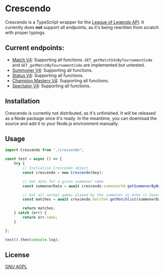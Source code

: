 # Crescendo
Crescendo is a TypeScript wrapper for the [League of Legends API](https://developer.riotgames.com/). It currently does **not** support all endpoints, as it's being rewritten from scratch with proper typings.

## Current endpoints:
- [Match V4](https://developer.riotgames.com/apis#match-v4): Supporting all functions. `GET_getMatchIdsByTournamentCode` and `GET_getMatchByTournamentCode` are implemented but untested.
- [Summoner V4](https://developer.riotgames.com/apis#summoner-v4): Supporting all functions.
- [Status V4](https://developer.riotgames.com/apis#lol-status-v4): Supporting all functions.
- [Champion Mastery V4](https://developer.riotgames.com/apis#champion-mastery-v4): Supporting all functions.
- [Spectator V4](https://developer.riotgames.com/apis#spectator-v4): Supporting all functions.

## Installation
Crescendo is currently not distributed, as it's unfinished. It will be released as a Node package once it's ready. In the meantime, you can download the source and add it to your Node.js environment manually.

## Usage
```typescript
import Crescendo from "./crescendo";

const test = async () => {
    try {
        // Initialise Crescendo object
        const crescendo = new Crescendo(key);

        // Get data for a given summoner name
        const summonerData = await crescendo.summonerV4.getSummonerByName("Ranzhh", "EUW1");

        // Get all normal games played by the summoner as Ashe in Season 2019.
        const matches = await crescendo.matchV4.getMatchlist(summonerData.accountId, "EUW1",  { champion: 22, season: 13, queue: 420 });

        return matches;
    } catch (err) {
        return err.name;
    }

};

test().then(console.log);
```

## License
[GNU AGPL](https://www.gnu.org/licenses/agpl-3.0.en.html)